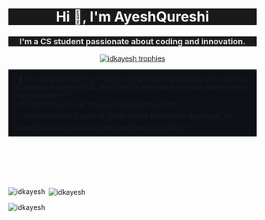<h1 align="center" style="color: #ffffff; background-color: #1a1a1a;">Hi 👋, I'm AyeshQureshi</h1>
<h3 align="center" style="color: #dddddd; background-color: #1a1a1a;">I'm a CS student passionate about coding and innovation.</h3>

<!-- Inserting GitHub Profile Trophy -->
<p align="center">
  <a href="https://github.com/idkayesh/github-profile-trophy">
    <img src="https://github-profile-trophy.vercel.app/?username=idkayesh&theme=darkhub&no-bg=true" alt="idkayesh trophies" />
  </a>
</p>

<p align="left" style="background-color: #0d1117; padding: 10px;">
- 🌱 I’m currently learning **Object Oriented Programming and creating 2D games; learning SFML and OpenGL with plans to share development progress here.**<br>
- 📫 How to reach me **m.ayesh904@gmail.com**<br>
- ⚡ Fun fact **On a scale of 'Hello World' to rockstar developer, I'm currently a kazoo soloist in the symphony of coding.**
</p>

<h3 align="left" style="color: #ffffff;">Connect with me:</h3>
<p align="left">
  <!-- Add your social media links here -->
</p>

<h3 align="left" style="color: #ffffff;">Languages and Tools:</h3>
<p align="left" style="background-color: #1a1a1a;"> 
  <!-- Icons for languages and tools -->
</p>

<p><img align="left" src="https://github-readme-stats.vercel.app/api/top-langs?username=idkayesh&show_icons=true&locale=en&layout=compact&theme=dark" alt="idkayesh" /></p>

<p>&nbsp;<img align="center" src="https://github-readme-stats.vercel.app/api?username=idkayesh&show_icons=true&locale=en&theme=dark" alt="idkayesh" /></p>
<p><img align="center" src="https://github-readme-streak-stats.herokuapp.com/?user=idkayesh&theme=dark" alt="idkayesh" /></p>
